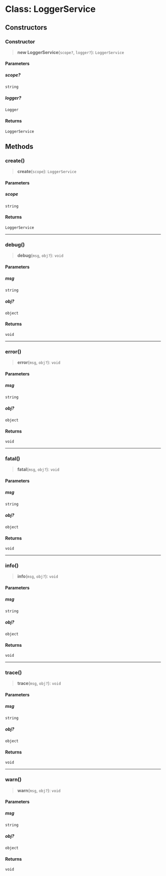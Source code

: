 # Class: LoggerService

## Constructors

<a id="constructor"></a>

### Constructor

> **new LoggerService**(`scope?`, `logger?`): `LoggerService`

#### Parameters

##### scope?

`string`

##### logger?

`Logger`

#### Returns

`LoggerService`

## Methods

<a id="create"></a>

### create()

> **create**(`scope`): `LoggerService`

#### Parameters

##### scope

`string`

#### Returns

`LoggerService`

***

<a id="debug"></a>

### debug()

> **debug**(`msg`, `obj?`): `void`

#### Parameters

##### msg

`string`

##### obj?

`object`

#### Returns

`void`

***

<a id="error"></a>

### error()

> **error**(`msg`, `obj?`): `void`

#### Parameters

##### msg

`string`

##### obj?

`object`

#### Returns

`void`

***

<a id="fatal"></a>

### fatal()

> **fatal**(`msg`, `obj?`): `void`

#### Parameters

##### msg

`string`

##### obj?

`object`

#### Returns

`void`

***

<a id="info"></a>

### info()

> **info**(`msg`, `obj?`): `void`

#### Parameters

##### msg

`string`

##### obj?

`object`

#### Returns

`void`

***

<a id="trace"></a>

### trace()

> **trace**(`msg`, `obj?`): `void`

#### Parameters

##### msg

`string`

##### obj?

`object`

#### Returns

`void`

***

<a id="warn"></a>

### warn()

> **warn**(`msg`, `obj?`): `void`

#### Parameters

##### msg

`string`

##### obj?

`object`

#### Returns

`void`
